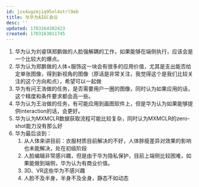 ```yaml
---
id: jzx4ugzmjiq95ol4otrl9eb
title: 与华为AIGC会议
desc: ''
updated: 1703164302423
created: 1703163011745
---
```



1. 华为认为刘睿琪郑鹏做的人脸强解耦的工作，如果能够在端侧执行，应该会是一个比较大的爆点。
2. 华为认为郑鹏做的人体+服饰这一块会有很多的应用价值，尤其是支出能否给定单张图像，得到新视角的图像（原话是非常关注，我觉得这个是我们比较关注的这个方向和点），希望可以一起做
3. 华为有问王浩做的任务，是否需要用户一圈的图像，同时认为如果应用的话，这个精度和条件要求都会高一些。
4. 华为认为王冶做的任务，有可能应用到画图软件上，但是华为认为如果能够提供interaction的话，会更好。
5. 华为认为MXMCLR数据获取流程可能比较复杂，同时认为MXMCLR的zero-shot能力没有那么好
6. 华为最后谈到：
   1. 从人体来讲目前：衣服材质目前解决的不好，人体胖瘦差异对效果的影响也未能解决，处在初级阶段
   2. 人脸编辑非常感兴趣，但是由于华为隐私保护，目前上端侧比较困难，如果能做到端侧，华为认为有商业价值。
   3. 3D、VR这些华为不感兴趣
   4. 人脸不及半身，半身不及全身，静态不如动态